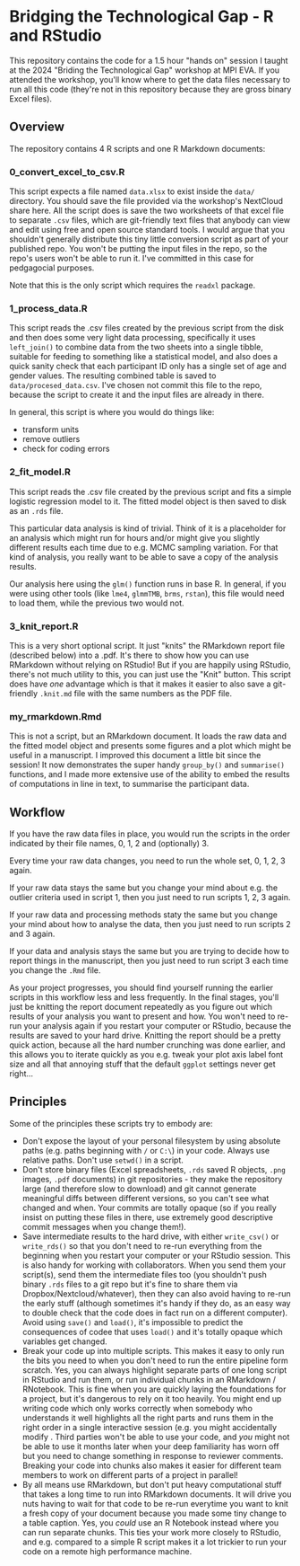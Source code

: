 # Bridging the Technological Gap - R and RStudio

This repository contains the code for a 1.5 hour "hands on" session I taught at the 2024 "Briding the Technological Gap" workshop at MPI EVA.  If you attended the workshop, you'll know where to get the data files necessary to run all this code (they're not in this repository because they are gross binary Excel files).

## Overview

The repository contains 4 R scripts and one R Markdown documents:

### 0_convert_excel_to_csv.R

This script expects a file named `data.xlsx` to exist inside the `data/` directory.  You should save the file provided via the workshop's NextCloud share here.  All the script does is save the two worksheets of that excel file to separate `.csv` files, which are git-friendly text files that anybody can view and edit using free and open source standard tools.  I would argue that you shouldn't generally distribute this tiny little conversion script as part of your published repo.  You won't be putting the input files in the repo, so the repo's users won't be able to run it.  I've committed in this case for pedgagocial purposes.

Note that this is the only script which requires the `readxl` package.

### 1_process_data.R

This script reads the .csv files created by the previous script from the disk and then does some very light data processing, specifically it uses `left_join()` to combine data from the two sheets into a single tibble, suitable for feeding to something like a statistical model, and also does a quick sanity check that each participant ID only has a single set of age and gender values.  The resulting combined table is saved to `data/procesed_data.csv`.  I've chosen not commit this file to the repo, because the script to create it and the input files are already in there.

In general, this script is where you would do things like:

* transform units
* remove outliers
* check for coding errors

### 2_fit_model.R

This script reads the .csv file created by the previous script and fits a simple logistic regression model to it.  The fitted model object is then saved to disk as an `.rds` file.

This particular data analysis is kind of trivial.  Think of it is a placeholder for an analysis which might run for hours and/or might give you slightly different results each time due to e.g. MCMC sampling variation.  For that kind of analysis, you really want to be able to save a copy of the analysis results.

Our analysis here using the `glm()` function runs in base R.  In general, if you were using other tools (like `lme4`, `glmmTMB`, `brms`, `rstan`), this file would need to load them, while the previous two would not.

### 3_knit_report.R

This is a very short optional script.  It just "knits" the RMarkdown report file (described below) into a .pdf.  It's there to show how you can use RMarkdown without relying on RStudio!  But if you are happily using RStudio, there's not much utility to this, you can just use the "Knit" button.  This script does have *one* advantage which is that it makes it easier to also save a git-friendly `.knit.md` file with the same numbers as the PDF file.

### my_rmarkdown.Rmd

This is not a script, but an RMarkdown document.  It loads the raw data and the fitted model object and presents some figures and a plot which might be useful in a manuscript.  I improved this document a little bit since the session!  It now demonstrates the super handy `group_by()` and `summarise()` functions, and I made more extensive use of the ability to embed the results of computations in line in text, to summarise the participant data.

## Workflow

If you have the raw data files in place, you would run the scripts in the order indicated by their file names, 0, 1, 2 and (optionally) 3.

Every time your raw data changes, you need to run the whole set, 0, 1, 2, 3 again.

If your raw data stays the same but you change your mind about e.g. the outlier criteria used in script 1, then you just need to run scripts 1, 2, 3 again.

If your raw data and processing methods staty the same but you change your mind about how to analyse the data, then you just need to run scripts 2 and 3 again.

If your data and analysis stays the same but you are trying to decide how to report things in the manuscript, then you just need to run script 3 each time you change the `.Rmd` file.

As your project progresses, you should find yourself running the earlier scripts in this workflow less and less frequently.  In the final stages, you'll just be knitting the report document repeatedly as you figure out which results of your analysis you want to present and how.  You won't need to re-run your analysis again if you restart your computer or RStudio, because the results are saved to your hard drive.  Knitting the report should be a pretty quick action, because all the hard number crunching was done earlier, and this allows you to iterate quickly as you e.g. tweak your plot axis label font size and all that annoying stuff that the default `ggplot` settings never get right...

## Principles

Some of the principles these scripts try to embody are:

* Don't expose the layout of your personal filesystem by using absolute paths (e.g. paths beginning with `/` or `C:\`) in your code.  Always use relative paths.  Don't use `setwd()` in a script.
* Don't store binary files (Excel spreadsheets, `.rds` saved R objects, `.png` images, `.pdf` documents) in git repositories - they make the repository large (and therefore slow to download) and git cannot generate meaningful diffs between different versions, so you can't see what changed and when.  Your commits are totally opaque (so if you really insist on putting these files in there, use extremely good descriptive commit messages when you change them!).
* Save intermediate results to the hard drive, with either `write_csv()` or `write_rds()` so that you don't need to re-run everything from the beginning when you restart your computer or your RStudio session.  This is also handy for working with collaborators.  When you send them your script(s), send them the intermediate files too (you shouldn't push binary `.rds` files to a git repo but it's fine to share them via Dropbox/Nextcloud/whatever), then they can also avoid having to re-run the early stuff (although sometimes it's handy if they do, as an easy way to double check that the code does in fact run on a different computer).  Avoid using `save()` and `load()`, it's impossible to predict the consequences of codee that uses `load()` and it's totally opaque which variables get changed.
* Break your code up into multiple scripts.  This makes it easy to only run the bits you need to when you don't need to run the entire pipeline form scratch.  Yes, you can always highlight separate parts of one long script in RStudio and run them, or run individual chunks in an RMarkdown / RNotebook.  This is fine when you are quickly laying the foundations for a project, but it's dangerous to rely on it too heavily.  You might end up writing code which only works correctly when somebody who understands it well highlights all the right parts and runs them in the right order in a single interactive session (e.g. you might accidentally modify .  Third parties won't be able to use your code, and *you* might not be able to use it months later when your deep familiarity has worn off but you need to change something in response to reviewer comments.  Breaking your code into chunks also makes it easier for different team members to work on different parts of a project in parallel! 
* By all means use RMarkdown, but don't put heavy computational stuff that takes a long time to run into RMarkdown documents.  It will drive you nuts having to wait for that code to be re-run everytime you want to knit a fresh copy of your document because you made some tiny change to a table caption.  Yes, you *could* use an R Notebook instead where you can run separate chunks.  This ties your work more closely to RStudio, and e.g. compared to a simple R script makes it a lot trickier to run your code on a remote high performance machine.
